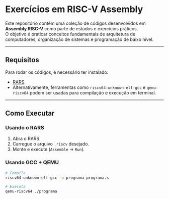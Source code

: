 # Exercícios em RISC-V Assembly

Este repositório contém uma coleção de códigos desenvolvidos em **Assembly RISC-V** como parte de estudos e exercícios práticos.  
O objetivo é praticar conceitos fundamentais de arquitetura de computadores, organização de sistemas e programação de baixo nível.

---

## Requisitos

Para rodar os códigos, é necessário ter instalado:

- [RARS](https://github.com/TheThirdOne/rars).
- Alternativamente, ferramentas como `riscv64-unknown-elf-gcc` e `qemu-riscv64` podem ser usadas para compilação e execução em terminal.

---

## Como Executar

### Usando o RARS
1. Abra o RARS.  
2. Carregue o arquivo `.riscv` desejado.  
3. Monte e execute (`Assemble` → `Run`).  

### Usando GCC + QEMU
```bash
# Compila
riscv64-unknown-elf-gcc -o programa programa.s

# Executa
qemu-riscv64 ./programa
